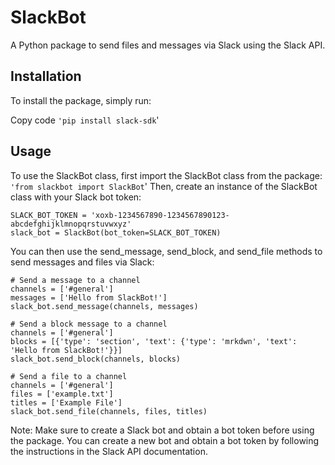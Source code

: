 # SlackBot
A Python package to send files and messages via Slack using the Slack API.

## Installation
To install the package, simply run:

Copy code
``'pip install slack-sdk``'
## Usage
To use the SlackBot class, first import the SlackBot class from the package:
``'from slackbot import SlackBot``'
Then, create an instance of the SlackBot class with your Slack bot token:


```
SLACK_BOT_TOKEN = 'xoxb-1234567890-1234567890123-abcdefghijklmnopqrstuvwxyz'
slack_bot = SlackBot(bot_token=SLACK_BOT_TOKEN)
```
You can then use the send_message, send_block, and send_file methods to send messages and files via Slack:

```
# Send a message to a channel
channels = ['#general']
messages = ['Hello from SlackBot!']
slack_bot.send_message(channels, messages)

# Send a block message to a channel
channels = ['#general']
blocks = [{'type': 'section', 'text': {'type': 'mrkdwn', 'text': 'Hello from SlackBot!'}}]
slack_bot.send_block(channels, blocks)

# Send a file to a channel
channels = ['#general']
files = ['example.txt']
titles = ['Example File']
slack_bot.send_file(channels, files, titles)
```

Note: Make sure to create a Slack bot and obtain a bot token before using the package. You can create a new bot and obtain a bot token by following the instructions in the Slack API documentation.
